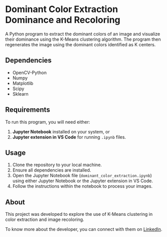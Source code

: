 # Dominant Color Extraction Dominance and Recoloring

A Python program to extract the dominant colors of an image and visualize their
dominance using the K-Means clustering algorithm. The program then regenerates
the image using the dominant colors identified as K centers.

## Dependencies

-  OpenCV-Python
-  Numpy
-  Matplotlib
-  Scipy
-  Sklearn

## Requirements

To run this program, you will need either:

1. **Jupyter Notebook** installed on your system, or
2. **Jupyter extension in VS Code** for running `.ipynb` files.

## Usage

1. Clone the repository to your local machine.
2. Ensure all dependencies are installed.
3. Open the Jupyter Notebook file (`dominant_color_extraction.ipynb`) using
   either Jupyter Notebook or the Jupyter extension in VS Code.
4. Follow the instructions within the notebook to process your images.

## About

This project was developed to explore the use of K-Means clustering in color
extraction and image recoloring.

To know more about the developer, you can connect with them on
[LinkedIn](https://www.linkedin.com/in/samuel-njau/).
